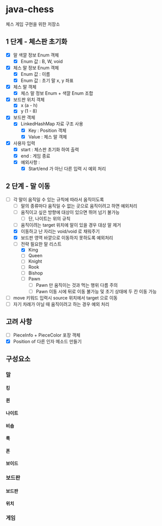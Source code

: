 # java-chess
체스 게임 구현을 위한 저장소

## 1 단계 - 체스판 초기화 
- [x] 말 색깔 정보 Enum 객체
    - [x] Enum 값 : B, W, void
- [x] 체스 말 정보 Enum 객체
    - [x] Enum 값 : 이름
    - [x] Enum 값 : 초기 말 x, y 좌표 
- [x] 체스 말 객체 
    - [x] 체스 말 정보 Enum + 색깔 Enum 조합
- [x] 보드판 위치 객체
    - [x] x (a - h)
    - [x] y (1 - 8)
- [x] 보드판 객체 
    - [x] LinkedHashMap 자료 구조 사용
        - [x] Key : Position 객체 
        - [x] Value : 체스 말 객체
- [x] 사용자 입력 
    - [x] start : 체스판 초기화 하여 출력
    - [x] end : 게임 종료 
    - [x] 예외사항 : 
        - [x] Start/end 가 아닌 다른 입력 시 예외 처리

## 2 단계 - 말 이동
- [ ] 각 말이 움직일 수 있는 규칙에 따라서 움직이도록
    - [ ] 말의 종류마다 움직일 수 없는 곳으로 움직이려고 하면 예외처리
    - [ ] 움직이고 싶은 방향에 대상이 있으면 뛰어 넘기 불가능
        - [ ] 단, 나이트는 위의 규칙     
    - [ ] 움직이려는 target 위치에 말이 있을 경우 대상 말 제거
    - [x] 이동하고 난 자리는 void/void 로 채워주기
    - [x] 보드판 영역 바깥으로 이동하지 못하도록 예외처리
    - [ ] 전략 필요한 말 리스트
      - [x] King
      - [ ] Queen
      - [ ] Knight
      - [ ] Rook
      - [ ] Bishop
      - [ ] Pawn        
        - [ ] Pawn 만 움직이는 것과 먹는 행위 다름 주의    
        - [ ] Pawn 이동 시에 뒤로 이동 불가능 및 초기 상태에 두 칸 이동 가능
- [ ] move 키워드 입력시 source 위치에서 target 으로 이동
- [ ] 자기 차례가 아닐 때 움직이려고 하는 경우 예외 처리 

## 고려 사항
- [ ] PieceInfo + PieceColor 포장 객체 
- [x] Position of 다른 인자 메소드 만들기 

## 구성요소
### 말
#### 킹
#### 퀸
#### 나이트
#### 비숍
#### 룩
#### 폰
#### 보이드


### 보드판
#### 보드판
#### 위치


### 게임
